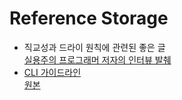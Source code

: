 # Reference Storage
- 직교성과 드라이 원칙에 관련된 좋은 글  
[실용주의 프로그래머 저자의 인터뷰 발췌](https://www.artima.com/intv/dry.html)
- [CLI 가이드라인](https://news.hada.io/topic?id=3484&utm_source=slack&utm_medium=bot&utm_campaign=T3ZPFBBPV)  
[원본](https://clig.dev/)
